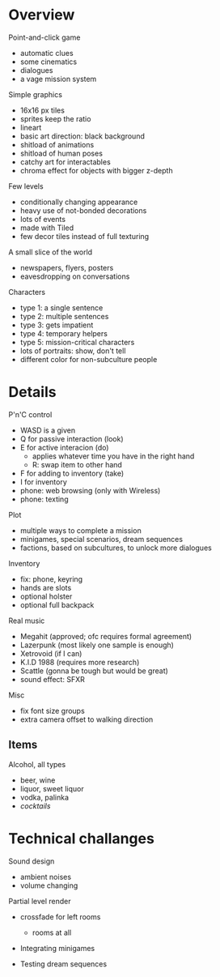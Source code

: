 # Overview

Point-and-click game
* automatic clues
* some cinematics
* dialogues
* a vage mission system

Simple graphics
* 16x16 px tiles
* sprites keep the ratio
* lineart
* basic art direction: black background
* shitload of animations
* shitload of human poses
* catchy art for interactables
* chroma effect for objects with bigger z-depth

Few levels
* conditionally changing appearance
* heavy use of not-bonded decorations
* lots of events
* made with Tiled
* few decor tiles instead of full texturing

A small slice of the world
* newspapers, flyers, posters
* eavesdropping on conversations

Characters
* type 1: a single sentence
* type 2: multiple sentences
* type 3: gets impatient
* type 4: temporary helpers
* type 5: mission-critical characters
* lots of portraits: show, don't tell
* different color for non-subculture people

# Details

P'n'C control
* WASD is a given
* Q for passive interaction (look)
* E for active interacion (do)
	* applies whatever time you have in the right hand
	* R: swap item to other hand
* F for adding to inventory (take)
* I for inventory
* phone: web browsing (only with Wireless)
* phone: texting

Plot
* multiple ways to complete a mission
* minigames, special scenarios, dream sequences
* factions, based on subcultures, to unlock more dialogues

Inventory
* fix: phone, keyring
* hands are slots
* optional holster
* optional full backpack

Real music
* Megahit (approved; ofc requires formal agreement)
* Lazerpunk (most likely one sample is enough)
* Xetrovoid (if I can)
* K.I.D 1988 (requires more research)
* Scattle (gonna be tough but would be great)
* sound effect: SFXR

Misc
* fix font size groups
* extra camera offset to walking direction

## Items

Alcohol, all types
* beer, wine
* liquor, sweet liquor
* vodka, palinka
* *cocktails*

# Technical challanges

Sound design
* ambient noises
* volume changing

Partial level render
* crossfade for left rooms
	* rooms at all

* Integrating minigames

* Testing dream sequences